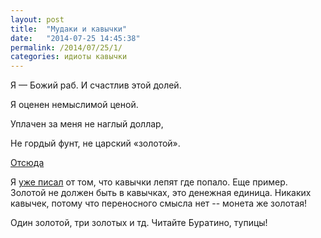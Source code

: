 ```yaml
---
layout: post
title:  "Мудаки и кавычки"
date:   "2014-07-25 14:45:38"
permalink: /2014/07/25/1/
categories: идиоты кавычки
---
```


Я — Божий раб. И счастлив этой долей.

Я оценен немыслимой ценой.

Уплачен за меня не наглый доллар,

Не гордый фунт, не царский «золотой».

[Отсюда](http://lenta.ru/news/2014/07/25/negaturov/)

Я [уже писал](/2014/06/05/1/) от том, что кавычки лепят где попало.
Еще пример. Золотой не должен быть в кавычках, это денежная единица.
Никаких кавычек, потому что переносного смысла нет -- монета же
золотая!

Один золотой, три золотых и тд. Читайте Буратино, тупицы!
